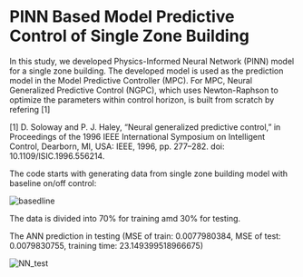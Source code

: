 # PINN Based Model Predictive Control of Single Zone Building
In this study, we developed Physics-Informed Neural Network (PINN) model for a single zone building. The developed model is used as the prediction model in the Model Predictive Controller (MPC). For MPC, Neural Generalized Predictive Control (NGPC), which uses Newton-Raphson to optimize the parameters within control horizon, is built from scratch by refering [1]

[1]	D. Soloway and P. J. Haley, “Neural generalized predictive control,” in Proceedings of the 1996 IEEE International Symposium on Intelligent Control, Dearborn, MI, USA: IEEE, 1996, pp. 277–282. doi: 10.1109/ISIC.1996.556214.

The code starts with generating data from single zone building model with baseline on/off control:

![basedline](https://github.com/PochingHsu/PINN-MPC/assets/165426535/88845c27-2da0-4cdd-bd3c-92674d718f26)

The data is divided into 70% for training amd 30% for testing.

The ANN prediction in testing (MSE of train: 0.0077980384, MSE of test: 0.0079830755, training time: 23.149399518966675)

![NN_test](https://github.com/PochingHsu/PINN-MPC/assets/165426535/9117b54e-4dd2-4667-9427-0587c6f4188a)
